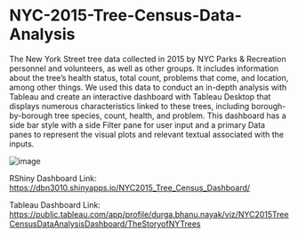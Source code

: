 # NYC-2015-Tree-Census-Data-Analysis

The New York Street tree data collected in 2015 by NYC Parks & Recreation personnel and volunteers, as well as other groups. It includes information about the tree’s health status, total count, problems that come, and location, among other things. 
We used this data to conduct an in-depth analysis with Tableau and create an interactive dashboard with Tableau Desktop that displays numerous characteristics linked to these trees, including borough-by-borough tree species, count, health, and problem. This dashboard has a side bar style with a side Filter pane for user input and a primary Data panes to represent the visual plots and relevant textual associated with the inputs.

![image](https://user-images.githubusercontent.com/50405283/162131232-fb6f97f8-86cc-4033-bbd4-fcec93ac7580.png)


 
RShiny Dashboard Link:
https://dbn3010.shinyapps.io/NYC2015_Tree_Census_Dashboard/

Tableau Dashboard Link:
https://public.tableau.com/app/profile/durga.bhanu.nayak/viz/NYC2015TreeCensusDataAnalysisDashboard/TheStoryofNYTrees
